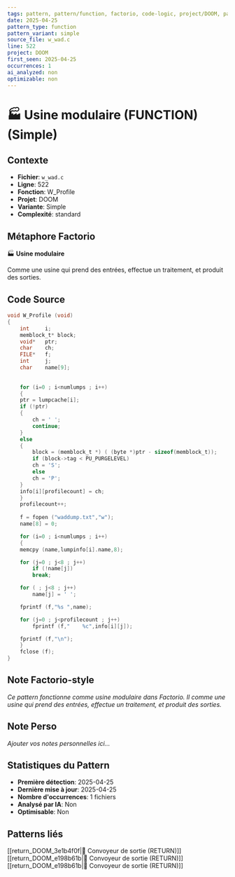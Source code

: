 ```yaml
---
tags: pattern, pattern/function, factorio, code-logic, project/DOOM, pattern/variant/simple
date: 2025-04-25
pattern_type: function
pattern_variant: simple
source_file: w_wad.c
line: 522
project: DOOM
first_seen: 2025-04-25
occurrences: 1
ai_analyzed: non
optimizable: non
---
```


# 🏭 Usine modulaire (FUNCTION) (Simple)

## Contexte
- **Fichier**: `w_wad.c`
- **Ligne**: 522
- **Fonction**: W_Profile
- **Projet**: DOOM
- **Variante**: Simple
- **Complexité**: standard

## Métaphore Factorio
🏭 **Usine modulaire**

Comme une usine qui prend des entrées, effectue un traitement, et produit des sorties.

## Code Source
```c
void W_Profile (void)
{
    int		i;
    memblock_t*	block;
    void*	ptr;
    char	ch;
    FILE*	f;
    int		j;
    char	name[9];
	
	
    for (i=0 ; i<numlumps ; i++)
    {	
	ptr = lumpcache[i];
	if (!ptr)
	{
	    ch = ' ';
	    continue;
	}
	else
	{
	    block = (memblock_t *) ( (byte *)ptr - sizeof(memblock_t));
	    if (block->tag < PU_PURGELEVEL)
		ch = 'S';
	    else
		ch = 'P';
	}
	info[i][profilecount] = ch;
    }
    profilecount++;
	
    f = fopen ("waddump.txt","w");
    name[8] = 0;

    for (i=0 ; i<numlumps ; i++)
    {
	memcpy (name,lumpinfo[i].name,8);

	for (j=0 ; j<8 ; j++)
	    if (!name[j])
		break;

	for ( ; j<8 ; j++)
	    name[j] = ' ';

	fprintf (f,"%s ",name);

	for (j=0 ; j<profilecount ; j++)
	    fprintf (f,"    %c",info[i][j]);

	fprintf (f,"\n");
    }
    fclose (f);
}
```

## Note Factorio-style
*Ce pattern fonctionne comme usine modulaire dans Factorio. Il comme une usine qui prend des entrées, effectue un traitement, et produit des sorties.*

## Note Perso
*Ajouter vos notes personnelles ici...*

## Statistiques du Pattern
- **Première détection**: 2025-04-25
- **Dernière mise à jour**: 2025-04-25
- **Nombre d'occurrences**: 1 fichiers
- **Analysé par IA**: Non
- **Optimisable**: Non

## Patterns liés
[[return_DOOM_3e1b4f0f|🚚 Convoyeur de sortie (RETURN)]]
[[return_DOOM_e198b61b|🚚 Convoyeur de sortie (RETURN)]]
[[return_DOOM_e198b61b|🚚 Convoyeur de sortie (RETURN)]]

